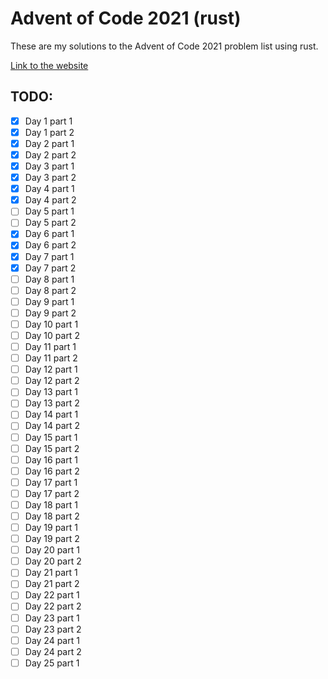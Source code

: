 # Advent of Code 2021 (rust)

These are my solutions to the Advent of Code 2021 problem list using rust.

[Link to the website](https://adventofcode.com/2021)

## TODO:
- [x] Day 1 part 1
- [x] Day 1 part 2
- [x] Day 2 part 1
- [x] Day 2 part 2
- [x] Day 3 part 1
- [x] Day 3 part 2
- [x] Day 4 part 1
- [x] Day 4 part 2
- [ ] Day 5 part 1
- [ ] Day 5 part 2
- [x] Day 6 part 1
- [x] Day 6 part 2
- [x] Day 7 part 1
- [x] Day 7 part 2
- [ ] Day 8 part 1
- [ ] Day 8 part 2
- [ ] Day 9 part 1
- [ ] Day 9 part 2
- [ ] Day 10 part 1
- [ ] Day 10 part 2
- [ ] Day 11 part 1
- [ ] Day 11 part 2
- [ ] Day 12 part 1
- [ ] Day 12 part 2
- [ ] Day 13 part 1
- [ ] Day 13 part 2
- [ ] Day 14 part 1
- [ ] Day 14 part 2
- [ ] Day 15 part 1
- [ ] Day 15 part 2
- [ ] Day 16 part 1
- [ ] Day 16 part 2
- [ ] Day 17 part 1
- [ ] Day 17 part 2
- [ ] Day 18 part 1
- [ ] Day 18 part 2
- [ ] Day 19 part 1
- [ ] Day 19 part 2
- [ ] Day 20 part 1
- [ ] Day 20 part 2
- [ ] Day 21 part 1
- [ ] Day 21 part 2
- [ ] Day 22 part 1
- [ ] Day 22 part 2
- [ ] Day 23 part 1
- [ ] Day 23 part 2
- [ ] Day 24 part 1
- [ ] Day 24 part 2
- [ ] Day 25 part 1
